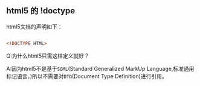 ## html5 的 !doctype

html5文档的声明如下：

```html

<!DOCTYPE HTML>

```

Q:为什么html5只需这样定义就好？

A:因为html5不是基于`SGML`(Standard Generalized MarkUp Language,标准通用标记语言，)所以不需要对`DTD`(Document Type Definition)进行引用。
